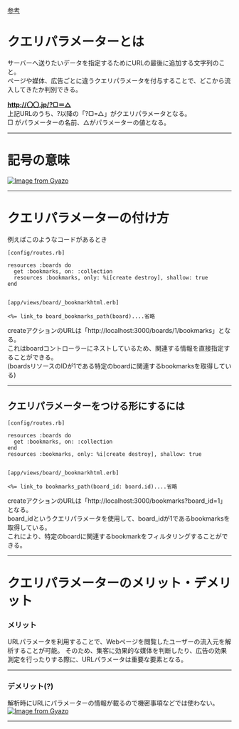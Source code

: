[参考](https://be-marke.jp/articles/knowhow-queryparameter#:~:text=%E3%82%AF%E3%82%A8%E3%83%AA%E3%83%91%E3%83%A9%E3%83%A1%E3%83%BC%E3%82%BF%E3%81%A8%E3%81%AF%E3%80%81%E3%82%B5%E3%83%BC%E3%83%90%E3%83%BC,%E3%81%97%E3%81%A6%E3%81%8D%E3%81%9F%E3%81%8B%E5%88%A4%E5%88%A5%E3%81%A7%E3%81%8D%E3%81%BE%E3%81%99%E3%80%82)


# クエリパラメーターとは
サーバーへ送りたいデータを指定するためにURLの最後に追加する文字列のこと。    
ページや媒体、広告ごとに違うクエリパラメータを付与することで、どこから流入してきたか判別できる。    
    
**http://〇〇.jp/?▢＝△**      
上記URLのうち、?以降の「?▢=△」がクエリパラメータとなる。    
□ がパラメーターの名前、△がパラメーターの値となる。
***

# 記号の意味
[![Image from Gyazo](https://i.gyazo.com/3492ab05dbff4854cb2a17a763858afb.png)](https://gyazo.com/3492ab05dbff4854cb2a17a763858afb)
***

# クエリパラメーターの付け方
例えばこのようなコードがあるとき
~~~
[config/routes.rb]

resources :boards do
  get :bookmarks, on: :collection
  resources :bookmarks, only: %i[create destroy], shallow: true
end


[app/views/board/_bookmarkhtml.erb]

<%= link_to board_bookmarks_path(board)....省略
~~~
createアクションのURLは「http://localhost:3000/boards/1/bookmarks」となる。    
これはboardコントローラーにネストしているため、関連する情報を直接指定することができる。    
(boardsリソースのIDが1である特定のboardに関連するbookmarksを取得している)
***

## クエリパラメーターをつける形にするには
~~~
[config/routes.rb]

resources :boards do
  get :bookmarks, on: :collection
end
resources :bookmarks, only: %i[create destroy], shallow: true


[app/views/board/_bookmarkhtml.erb]

<%= link_to bookmarks_path(board_id: board.id)....省略
~~~
createアクションのURLは「http://localhost:3000/bookmarks?board_id=1」となる。    
board_idというクエリパラメータを使用して、board_idが1であるbookmarksを取得している。    
これにより、特定のboardに関連するbookmarkをフィルタリングすることができる。
***

# クエリパラメーターのメリット・デメリット
### メリット
URLパラメータを利用することで、Webページを閲覧したユーザーの流入元を解析することが可能。
そのため、集客に効果的な媒体を判断したり、広告の効果測定を行ったりする際に、URLパラメータは重要な要素となる。
***

### デメリット(?)
解析時にURLにパラメーターの情報が載るので機密事項などでは使わない。        
[![Image from Gyazo](https://i.gyazo.com/974b363cd3dd965c08f03ac7cb16a33a.png)](https://gyazo.com/974b363cd3dd965c08f03ac7cb16a33a)
***
